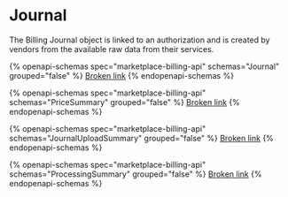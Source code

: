 # Journal

The Billing Journal object is linked to an authorization and is created by vendors from the available raw data from their services.

{% openapi-schemas spec="marketplace-billing-api" schemas="Journal" grouped="false" %}
[Broken link](broken-reference)
{% endopenapi-schemas %}

{% openapi-schemas spec="marketplace-billing-api" schemas="PriceSummary" grouped="false" %}
[Broken link](broken-reference)
{% endopenapi-schemas %}

{% openapi-schemas spec="marketplace-billing-api" schemas="JournalUploadSummary" grouped="false" %}
[Broken link](broken-reference)
{% endopenapi-schemas %}

{% openapi-schemas spec="marketplace-billing-api" schemas="ProcessingSummary" grouped="false" %}
[Broken link](broken-reference)
{% endopenapi-schemas %}
